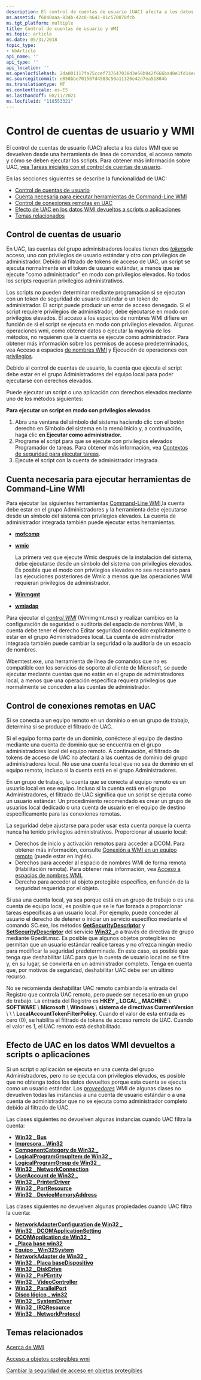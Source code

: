 ```yaml
---
description: El control de cuentas de usuario (UAC) afecta a los datos WMI que se devuelven desde una herramienta de línea de comandos, el acceso remoto y cómo se deben ejecutar los scripts. Para obtener más información sobre UAC, consulte Tareas iniciales control de cuentas de usuario.
ms.assetid: f6840aaa-834b-42c8-b641-01c570078fcb
ms.tgt_platform: multiple
title: Control de cuentas de usuario y WMI
ms.topic: article
ms.date: 05/31/2018
topic_type:
- kbArticle
api_name: ''
api_type: ''
api_location: ''
ms.openlocfilehash: 2da001117fa75ccef737647038d3e58b942f666ba40e1fd14ec98cb4ebdd44af
ms.sourcegitcommit: e858bbe701567d4583c50a11326e42d7ea51804b
ms.translationtype: MT
ms.contentlocale: es-ES
ms.lasthandoff: 08/11/2021
ms.locfileid: "118553321"
---
```

# <a name="user-account-control-and-wmi"></a>Control de cuentas de usuario y WMI

El control de cuentas de usuario (UAC) afecta a los datos WMI que se devuelven desde una herramienta de línea de comandos, el acceso remoto y cómo se deben ejecutar los scripts. Para obtener más información sobre UAC, [vea Tareas iniciales con el control de cuentas de usuario](https://support.microsoft.com/help/922708/how-to-use-user-account-control-uac-in-windows-vista).

En las secciones siguientes se describe la funcionalidad de UAC:

-   [Control de cuentas de usuario](#user-account-control-and-wmi)
-   [Cuenta necesaria para ejecutar herramientas de Command-Line WMI](#account-needed-to-run-wmi-command-line-tools)
-   [Control de conexiones remotas en UAC](#handling-remote-connections-under-uac)
-   [Efecto de UAC en los datos WMI devueltos a scripts o aplicaciones](#uac-effect-on-wmi-data-returned-to-scripts-or-applications)
-   [Temas relacionados](#related-topics)

## <a name="user-account-control"></a>Control de cuentas de usuario

En UAC, las cuentas del grupo administradores locales tienen dos [*tokens*](/windows/desktop/SecGloss/a-gly)de acceso, uno con privilegios de usuario estándar y otro con privilegios de administrador. Debido al filtrado de tokens de acceso de UAC, un script se ejecuta normalmente en el token de usuario estándar, a menos que se ejecute "como administrador" en modo con privilegios elevados. No todos los scripts requerían privilegios administrativos.

Los scripts no pueden determinar mediante programación si se ejecutan con un token de seguridad de usuario estándar o un token de administrador. El script puede producir un error de acceso denegado. Si el script requiere privilegios de administrador, debe ejecutarse en modo con privilegios elevados. El acceso a los espacios de nombres WMI difiere en función de si el script se ejecuta en modo con privilegios elevados. Algunas operaciones wmi, como obtener datos o ejecutar la mayoría de los métodos, no requieren que la cuenta se ejecute como administrador. Para obtener más información sobre los permisos de acceso predeterminados, vea Acceso a espacios [de nombres WMI](access-to-wmi-namespaces.md) y Ejecución de operaciones con [privilegios](executing-privileged-operations.md).

Debido al control de cuentas de usuario, la cuenta que ejecuta el script debe estar en el grupo Administradores del equipo local para poder ejecutarse con derechos elevados.

Puede ejecutar un script o una aplicación con derechos elevados mediante uno de los métodos siguientes:

**Para ejecutar un script en modo con privilegios elevados**

1.  Abra una ventana del símbolo del sistema haciendo clic con el botón derecho en Símbolo del sistema en la menú Inicio y, a continuación, haga clic **en Ejecutar como administrador.**
2.  Programe el script para que se ejecute con privilegios elevados Programador de tareas. Para obtener más información, vea [Contextos de seguridad para ejecutar tareas](/windows/desktop/TaskSchd/security-contexts-for-running-tasks).
3.  Ejecute el script con la cuenta de administrador integrada.

## <a name="account-needed-to-run-wmi-command-line-tools"></a>Cuenta necesaria para ejecutar herramientas de Command-Line WMI

Para ejecutar las siguientes herramientas [Command-Line WMI,](wmi-command-line-tools.md)la cuenta debe estar en el grupo Administradores y la herramienta debe ejecutarse desde un símbolo del sistema con privilegios elevados. La cuenta de administrador integrada también puede ejecutar estas herramientas.

-   [**mofcomp**](mofcomp.md)

-   [**wmic**](wmic.md)

    La primera vez que ejecute Wmic después de la instalación del sistema, debe ejecutarse desde un símbolo del sistema con privilegios elevados. Es posible que el modo con privilegios elevados no sea necesario para las ejecuciones posteriores de Wmic a menos que las operaciones WMI requieran privilegios de administrador.

-   [**Winmgmt**](winmgmt.md)

-   [**wmiadap**](wmiadap.md)

Para ejecutar el [*control WMI*](gloss-w.md) (Wmimgmt.msc) y realizar cambios en la configuración de seguridad o auditoría del espacio de nombres WMI, la cuenta debe tener el derecho Editar seguridad concedido explícitamente o estar en el grupo Administradores local. La cuenta de administrador integrada también puede cambiar la seguridad o la auditoría de un espacio de nombres.

Wbemtest.exe, una herramienta de línea de comandos que no es compatible con los servicios de soporte al cliente de Microsoft, se puede ejecutar mediante cuentas que no están en el grupo de administradores local, a menos que una operación específica requiera privilegios que normalmente se conceden a las cuentas de administrador.

## <a name="handling-remote-connections-under-uac"></a>Control de conexiones remotas en UAC

Si se conecta a un equipo remoto en un dominio o en un grupo de trabajo, determina si se produce el filtrado de UAC.

Si el equipo forma parte de un dominio, conéctese al equipo de destino mediante una cuenta de dominio que se encuentra en el grupo administradores local del equipo remoto. A continuación, el filtrado de tokens de acceso de UAC no afectará a las cuentas de dominio del grupo administradores local. No use una cuenta local que no sea de dominio en el equipo remoto, incluso si la cuenta está en el grupo Administradores.

En un grupo de trabajo, la cuenta que se conecta al equipo remoto es un usuario local en ese equipo. Incluso si la cuenta está en el grupo Administradores, el filtrado de UAC significa que un script se ejecuta como un usuario estándar. Un procedimiento recomendado es crear un grupo de usuarios local dedicado o una cuenta de usuario en el equipo de destino específicamente para las conexiones remotas.

La seguridad debe ajustarse para poder usar esta cuenta porque la cuenta nunca ha tenido privilegios administrativos. Proporcionar al usuario local:

-   Derechos de inicio y activación remotos para acceder a DCOM. Para obtener más información, consulte [Conexión a WMI en un equipo remoto](connecting-to-wmi-on-a-remote-computer.md) (puede estar en inglés).
-   Derechos para acceder al espacio de nombres WMI de forma remota (Habilitación remota). Para obtener más información, vea [Acceso a espacios de nombres WMI.](access-to-wmi-namespaces.md)
-   Derecho para acceder al objeto protegible específico, en función de la seguridad requerida por el objeto.

Si usa una cuenta local, ya sea porque está en un grupo de trabajo o es una cuenta de equipo local, es posible que se le fue forzada a proporcionar tareas específicas a un usuario local. Por ejemplo, puede conceder al usuario el derecho de detener o iniciar un servicio específico mediante el comando SC.exe, los métodos [**GetSecurityDescriptor**](/windows/desktop/CIMWin32Prov/getsecuritydescriptor-method-in-class-win32-service) y [**SetSecurityDescriptor**](/windows/desktop/CIMWin32Prov/setsecuritydescriptor-method-in-class-win32-service) del servicio [**Win32 \_**](/windows/desktop/CIMWin32Prov/win32-service)o a través de directiva de grupo mediante Gpedit.msc. Es posible que algunos objetos protegibles no permitan que un usuario estándar realice tareas y no ofrezca ningún medio para modificar la seguridad predeterminada. En este caso, es posible que tenga que deshabilitar UAC para que la cuenta de usuario local no se filtre y, en su lugar, se convierta en un administrador completo. Tenga en cuenta que, por motivos de seguridad, deshabilitar UAC debe ser un último recurso.

No se recomienda deshabilitar UAC remoto cambiando la entrada del Registro que controla UAC remoto, pero puede ser necesario en un grupo de trabajo. La entrada del Registro es **HKEY \_ LOCAL \_ MACHINE** \\ **SOFTWARE** \\ **Microsoft** \\ **Windows** \\ **sistema de directivas CurrentVersion** \\  \\  \\ **LocalAccountTokenFilterPolicy**. Cuando el valor de esta entrada es cero (0), se habilita el filtrado de tokens de acceso remoto de UAC. Cuando el valor es 1, el UAC remoto está deshabilitado.

## <a name="uac-effect-on-wmi-data-returned-to-scripts-or-applications"></a>Efecto de UAC en los datos WMI devueltos a scripts o aplicaciones

Si un script o aplicación se ejecuta en una cuenta del grupo Administradores, pero no se ejecuta con privilegios elevados, es posible que no obtenga todos los datos devueltos porque esta cuenta se ejecuta como un usuario estándar. Los [*proveedores*](gloss-p.md) WMI de algunas clases no devuelven todas las instancias a una cuenta de usuario estándar o a una cuenta de administrador que no se ejecuta como administrador completo debido al filtrado de UAC.

Las clases siguientes no devuelven algunas instancias cuando UAC filtra la cuenta:

-   [**Win32 \_ Bus**](/windows/desktop/CIMWin32Prov/win32-bus)
-   [**Impresora \_ Win32**](/windows/desktop/CIMWin32Prov/win32-printer)
-   [**ComponentCategory de Win32 \_**](/windows/desktop/CIMWin32Prov/win32-componentcategory)
-   [**LogicalProgramGroupItem de Win32 \_**](/windows/desktop/CIMWin32Prov/win32-logicalprogramgroupitem)
-   [**LogicalProgramGroup de Win32 \_**](/windows/desktop/CIMWin32Prov/win32-logicalprogramgroup)
-   [**Win32 \_ NetworkConnection**](/windows/desktop/CIMWin32Prov/win32-networkconnection)
-   [**UserAccount de Win32 \_**](/windows/desktop/CIMWin32Prov/win32-useraccount)
-   [**Win32 \_ PrinterDriver**](/windows/desktop/CIMWin32Prov/win32-printerdriver)
-   [**Win32 \_ PortResource**](/windows/desktop/CIMWin32Prov/win32-portresource)
-   [**Win32 \_ DeviceMemoryAddress**](/windows/desktop/CIMWin32Prov/win32-devicememoryaddress)

Las clases siguientes no devuelven algunas propiedades cuando UAC filtra la cuenta:

-   [**NetworkAdapterConfiguration de Win32 \_**](/windows/desktop/CIMWin32Prov/win32-networkadapterconfiguration)
-   [**Win32 \_ DCOMApplicationSetting**](/windows/desktop/CIMWin32Prov/win32-dcomapplicationsetting)
-   [**DCOMApplication de Win32 \_**](/windows/desktop/CIMWin32Prov/win32-dcomapplication)
-   [**\_Placa base win32**](/windows/desktop/CIMWin32Prov/win32-baseboard)
-   [**Equipo \_ Win32System**](/windows/desktop/CIMWin32Prov/win32-computersystem)
-   [**NetworkAdapter de Win32 \_**](/windows/desktop/CIMWin32Prov/win32-networkadapter)
-   [**Win32 \_ Placa baseDispositivo**](/windows/desktop/CIMWin32Prov/win32-motherboarddevice)
-   [**Win32 \_ DiskDrive**](/windows/desktop/CIMWin32Prov/win32-diskdrive)
-   [**Win32 \_ PnPEntity**](/windows/desktop/CIMWin32Prov/win32-pnpentity)
-   [**Win32 \_ VideoController**](/windows/desktop/CIMWin32Prov/win32-videocontroller)
-   [**Win32 \_ ParallelPort**](/windows/desktop/CIMWin32Prov/win32-parallelport)
-   [**Disco lógico \_ win32**](/windows/desktop/CIMWin32Prov/win32-logicaldisk)
-   [**Win32 \_ SystemDriver**](/windows/desktop/CIMWin32Prov/win32-systemdriver)
-   [**Win32 \_ IRQResource**](/windows/desktop/CIMWin32Prov/win32-irqresource)
-   [**Win32 \_ NetworkProtocol**](/windows/desktop/CIMWin32Prov/win32-networkprotocol)

## <a name="related-topics"></a>Temas relacionados

<dl> <dt>

[Acerca de WMI](about-wmi.md)
</dt> <dt>

[Acceso a objetos protegibles wmi](access-to-wmi-securable-objects.md)
</dt> <dt>

[Cambiar la seguridad de acceso en objetos protegibles](changing-access-security-on-securable-objects.md)
</dt> </dl>

 

 
